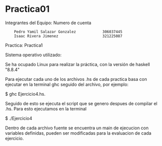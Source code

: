 # Practica01

Integrantes del Equipo: 				Numero de cuenta

		Pedro Yamil Salazar Gonzalez            306037445
		Isaac Rivera Jimenez                    321225087
		
Practica: Practica1

Sistema operativo utilizado:

Se ha ocupado Linux para realizar la práctica, con la versión de haskell "8.8.4"

Para ejecutar cada uno de los archivos .hs de cada practica basa con ejecutar en la terminal ghc seguido del archivo, por ejemplo:

$ ghc Ejercicio4.hs.

Seguido de esto se ejecuta el script que se genero despues de compilar el .hs. Para esto ejecutamos en la terminal

$ ./Ejercicio4

Dentro de cada archivo fuente se encuentra un main de ejecucion con variables definidas, pueden ser modificadas para la evaluacion de cada ejercicio. 

